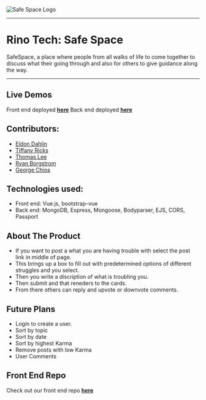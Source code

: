 ![Safe Space Logo](https://user-images.githubusercontent.com/38636581/44281350-bb497800-a214-11e8-8707-0765b3c4c0a3.png)
___
# Rino Tech: Safe Space 
SafeSpace, a place where people from all walks of life to come together to discuss what their going through and also for others to give guidance along the way.
___
## Live Demos
Front end deployed **[here](https://rinotech-safespace.firebaseapp.com/#/)**
Back end deployed **[here](https://rinotech-safe-space.herokuapp.com/)**

## Contributors:
 - [Eldon Dahlin](https://github.com/end1989)
 - [Tiffany Ricks](https://github.com/tricks7)
 - [Thomas Lee](https://github.com/Tomwolverine)
 - [Ryan Borgstrom](https://github.com/rkborgstrom)
 - [George Chios](https://github.com/rusticpenguin)

## Technologies used:

 - Front end: Vue.js, bootstrap-vue
 - Back end: MongoDB, Express, Mongoose, Bodyparser, EJS, CORS, Passport

## About The Product
 - If you want to post a what you are having trouble with select the post link in middle of page.
 - This brings up a box to fill out with predetermined options of different struggles and you select.
 - Then you write a discription of what is troubling you.  
 - Then submit and that reneders to the cards.  
 - From there others can reply and upvote or downvote comments.

## Future Plans
 - Login to create a user.
 - Sort by topic
 - Sort by date
 - Sort by highest Karma
 - Remove posts with low Karma
 - User Comments

## Front End Repo
Check out our front end repo **[here](https://github.com/rusticpenguin/RinoTech-Safe-Space)**
